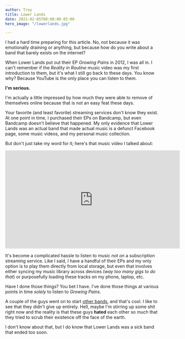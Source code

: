 ```yaml
---
author: Troy
title: Lower Lands
date: 2022-02-05T00:00:00-05:00
hero_image: "/lowerlands.jpg"

---
```

I had a hard time preparing for this article. No, not because it was emotionally draining or anything, but because how do you write about a band that barely exists on the internet?

When Lower Lands put out their EP _Growing Pains_ in 2012, I was all in. I can't remember if the _Reality in Routine_ music video was my first introduction to them, but it's what I still go back to these days. You know why? Because YouTube is the only place you can listen to them.

**I'm serious.**

I'm actually a little impressed by how much they were able to remove of themselves online because that is not an easy feat these days.

Your favorite (and least favorite) streaming services don't know they exist. At one point in time, I purchased their EPs on Bandcamp, but even Bandcamp doesn't believe that happened. My only evidence that Lower Lands was an actual band that made actual music is a defunct Facebook page, some music videos, and my personal music collection.

But don't just take my word for it; here's that music video I talked about:

<div class="video-embed"><iframe width="560" height="315" src="https://www.youtube-nocookie.com/embed/q3wWuqr9rYw" title="YouTube video player" loading="lazy" frameborder="0" allow="accelerometer; autoplay; clipboard-write; encrypted-media; gyroscope; picture-in-picture" allowfullscreen></iframe></div>

It's become a complicated hassle to listen to music _not on_ a subscription streaming service. Like I said, I have a handful of their EPs and my only option is to play them directly from local storage, but even that involves either syncing my music library across devices (_way too many gigs to do that_) or purposefully loading these tracks on my phone, laptop, etc.

Have I done those things? You bet I have. I've done those things at various points in time _solely_ to listen to _Growing Pains_.

A couple of the guys went on to start [other bands](https://fizzyblood.bandcamp.com/), and that's cool. I like to see that they didn't give up entirely. Hell, maybe I'm stirring up some shit right now and the reality is that these guys **hated** each other so much that they tried to scrub their existence off the face of the earth.

I don't know about that, but I do know that Lower Lands was a sick band that ended too soon.